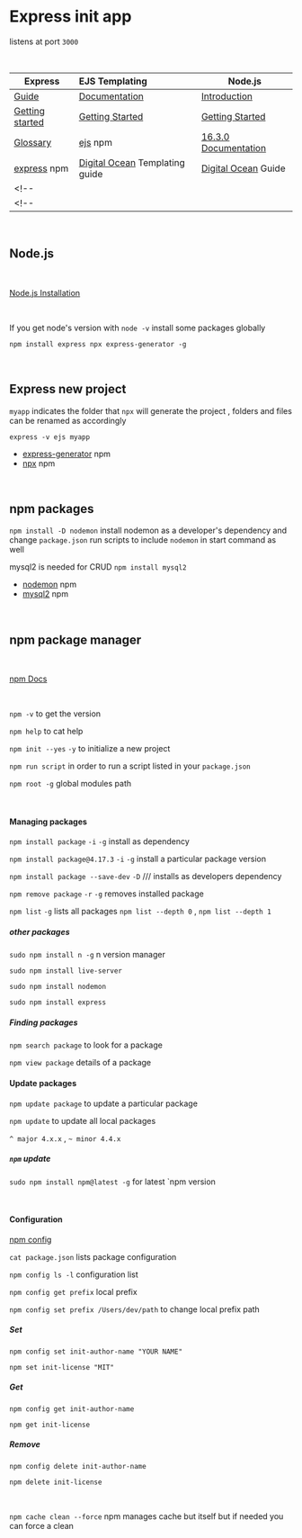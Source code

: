 # Express init app

listens at port `3000`

<br>

| Express  |  EJS Templating  | Node.js |
|------------------------|:---------------------------------| ---------|
| [Guide](https://expressjs.com/en/guide/routing.html) | [Documentation](https://ejs.co/#docs)  | [Introduction](https://nodejs.dev/learn) |
| [Getting started](https://expressjs.com/en/starter/installing.html)| [Getting Started](https://ejs.co/#install) | [Getting Started](https://nodejs.org/en/docs/guides/getting-started-guide/) |
| [Glossary](https://expressjs.com/en/resources/glossary.html) | [ejs](https://www.npmjs.com/package/ejs) npm | [16.3.0 Documentation](https://nodejs.org/api/all.html)|
| [express](https://www.npmjs.com/package/express) npm | [Digital Ocean](https://www.digitalocean.com/community/tutorials/how-to-use-ejs-to-template-your-node-application) Templating guide | [Digital Ocean](https://www.digitalocean.com/community/tutorials/how-to-write-and-run-your-first-program-in-node-js) Guide   |
<!-- | | | -->
<!-- | | | -->

<br>

## Node.js

<br>

[Node.js Installation](https://nodejs.org/en/download/)

<br>

If you get node's version with `node -v` install some packages globally

`npm install express npx express-generator -g`

<br>

## Express new project

 `myapp` indicates the folder that `npx` will generate the project , folders and files can be renamed as accordingly

`express -v ejs myapp`

- [express-generator](https://www.npmjs.com/package/express-generator) npm 
- [npx](https://www.npmjs.com/package/npx) npm

<br>

## npm packages

`npm install -D nodemon` install nodemon as a developer's dependency and change `package.json` run scripts to include `nodemon` in start command as well


mysql2 is needed for CRUD `npm install mysql2`

- [nodemon](https://www.npmjs.com/package/nodemon) npm
- [mysql2](https://www.npmjs.com/package/mysql2) npm

<br>

<!-- 
|  tables  |      aree     | coool |
|----------|:-------------:|------:|
|   col 1  |     col 1     |   $   |
|   col 2  |     col 2     |   $   |
|   col 3  |     col 3     |   $   | -->


## npm package manager

<br>

[npm Docs](https://docs.npmjs.com/)

<br>

`npm -v` to get the version

`npm help` to cat help

`npm init --yes` `-y` to initialize a new project 

`npm run script` in order to run a script listed in your `package.json`

`npm root -g` global modules path

<br>

#### Managing packages

`npm install package` `-i` `-g` install as dependency

`npm install package@4.17.3` `-i` `-g` install a particular package version

`npm install package --save-dev` `-D`   /// installs as developers dependency

`npm remove package` `-r` `-g` removes installed package	

`npm list` `-g` lists all packages 
`npm list --depth 0` , 
`npm list --depth 1`

##### other packages

`sudo npm install n -g` n version manager

`sudo npm install live-server`

`sudo npm install nodemon`

`sudo npm install express`

##### Finding packages

`npm search package` to look for a package

`npm view package` details of a package  

#### Update packages

`npm update package` to update a particular package

`npm update` to update all local packages 

`^ major 4.x.x` , `~ minor 4.4.x`

##### `npm` update

`sudo npm install npm@latest -g` for latest `npm version

<br>

#### Configuration

[npm config](https://docs.npmjs.com/cli/v7/using-npm/config)

`cat package.json` lists package configuration

`npm config ls -l` configuration list

`npm config get prefix`	local prefix 

`npm config set prefix /Users/dev/path`  to change local prefix path

##### Set

`npm config set init-author-name "YOUR NAME"`

`npm set init-license "MIT"`

##### Get

`npm config get init-author-name`

`npm get init-license`

##### Remove

`npm config delete init-author-name`

`npm delete init-license`

<br>

`npm cache clean --force`	npm manages cache but itself but if needed you can force a clean

<br>


